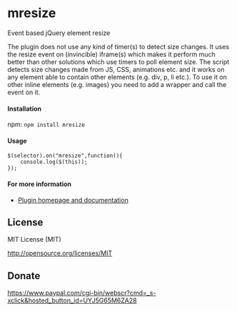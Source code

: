 # mresize
Event based jQuery element resize 

The plugin does not use any kind of timer(s) to detect size changes. It uses the resize event on (invincible) iframe(s) which makes it perform much better than other solutions which use timers to poll element size. The script detects size changes made from JS, CSS, animations etc. and it works on any element able to contain other elements (e.g. div, p, li etc.). To use it on other inline elements (e.g. images) you need to add a wrapper and call the event on it. 

#### Installation

npm: `npm install mresize` 

#### Usage 

```
$(selector).on("mresize",function(){
	console.log($(this));
});
```

#### For more information 

* [Plugin homepage and documentation](http://manos.malihu.gr/event-based-jquery-element-resize/) 

License 
-------------------------

MIT License (MIT)

http://opensource.org/licenses/MIT

Donate 
-------------------------

https://www.paypal.com/cgi-bin/webscr?cmd=_s-xclick&hosted_button_id=UYJ5G65M6ZA28
